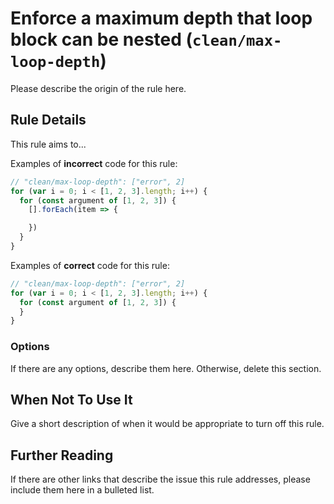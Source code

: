 # Enforce a maximum depth that loop block can be nested (`clean/max-loop-depth`)

<!-- end auto-generated rule header -->

Please describe the origin of the rule here.

## Rule Details

This rule aims to...

Examples of **incorrect** code for this rule:

```js
// "clean/max-loop-depth": ["error", 2]
for (var i = 0; i < [1, 2, 3].length; i++) {
  for (const argument of [1, 2, 3]) {
    [].forEach(item => {

    })
  } 
}

```

Examples of **correct** code for this rule:

```js
// "clean/max-loop-depth": ["error", 2]
for (var i = 0; i < [1, 2, 3].length; i++) {
  for (const argument of [1, 2, 3]) {
  }
}
```

### Options

If there are any options, describe them here. Otherwise, delete this section.

## When Not To Use It

Give a short description of when it would be appropriate to turn off this rule.

## Further Reading

If there are other links that describe the issue this rule addresses, please include them here in a bulleted list.
